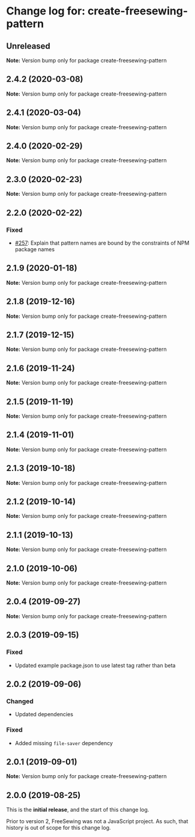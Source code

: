 # Change log for: create-freesewing-pattern


## Unreleased

**Note:** Version bump only for package create-freesewing-pattern


## 2.4.2 (2020-03-08)

**Note:** Version bump only for package create-freesewing-pattern


## 2.4.1 (2020-03-04)

**Note:** Version bump only for package create-freesewing-pattern


## 2.4.0 (2020-02-29)

**Note:** Version bump only for package create-freesewing-pattern


## 2.3.0 (2020-02-23)

**Note:** Version bump only for package create-freesewing-pattern


## 2.2.0 (2020-02-22)

### Fixed

 - [#257](https://github.com/freesewing/freesewing/issues/257): Explain that pattern names are bound by the constraints of NPM package names
## 2.1.9 (2020-01-18)

**Note:** Version bump only for package create-freesewing-pattern


## 2.1.8 (2019-12-16)

**Note:** Version bump only for package create-freesewing-pattern


## 2.1.7 (2019-12-15)

**Note:** Version bump only for package create-freesewing-pattern


## 2.1.6 (2019-11-24)

**Note:** Version bump only for package create-freesewing-pattern


## 2.1.5 (2019-11-19)

**Note:** Version bump only for package create-freesewing-pattern


## 2.1.4 (2019-11-01)

**Note:** Version bump only for package create-freesewing-pattern


## 2.1.3 (2019-10-18)

**Note:** Version bump only for package create-freesewing-pattern


## 2.1.2 (2019-10-14)

**Note:** Version bump only for package create-freesewing-pattern


## 2.1.1 (2019-10-13)

**Note:** Version bump only for package create-freesewing-pattern


## 2.1.0 (2019-10-06)

**Note:** Version bump only for package create-freesewing-pattern


## 2.0.4 (2019-09-27)

**Note:** Version bump only for package create-freesewing-pattern


## 2.0.3 (2019-09-15)

### Fixed

 - Updated example package.json to use latest tag rather than beta
## 2.0.2 (2019-09-06)

### Changed

 - Updated dependencies

### Fixed

 - Added missing `file-saver` dependency
## 2.0.1 (2019-09-01)

**Note:** Version bump only for package create-freesewing-pattern




## 2.0.0 (2019-08-25)

This is the **initial release**, and the start of this change log.

Prior to version 2, FreeSewing was not a JavaScript project.
As such, that history is out of scope for this change log.
